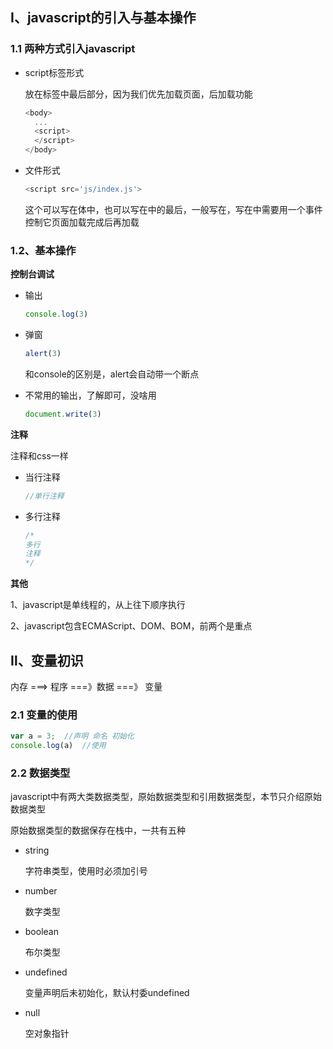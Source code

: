## Ⅰ、javascript的引入与基本操作

### 1.1 两种方式引入javascript

- script标签形式

  放在<body>标签中最后部分，因为我们优先加载页面，后加载功能

  ```javascript
  <body>
  	...
  	<script>
  	</script>
  </body>
  ```

- 文件形式

  ```javascript
  <script src='js/index.js'>
  ```

  这个可以写在<body>体中，也可以写在<head>中的最后，一般写在<body>，写在<head>中需要用一个事件控制它页面加载完成后再加载

### 1.2、基本操作

**控制台调试**

- 输出

  ```javascript
  console.log(3)
  ```

- 弹窗

  ```javascript
  alert(3)
  ```

  和console的区别是，alert会自动带一个断点

- 不常用的输出，了解即可，没啥用

  ```javascript
  document.write(3)
  ```

**注释**

注释和css一样

- 当行注释

  ```javascript
  //单行注释
  ```

  

- 多行注释

  ```javascript
  /*
  多行
  注释
  */
  ```

**其他**

1、javascript是单线程的，从上往下顺序执行

2、javascript包含ECMAScript、DOM、BOM，前两个是重点



## Ⅱ、变量初识

内存 ===> 程序 ===》数据 ===》 变量

### 2.1 变量的使用

```javascript
var a = 3;	//声明 命名 初始化
console.log(a)	//使用
```

### 2.2 数据类型

javascript中有两大类数据类型，原始数据类型和引用数据类型，本节只介绍原始数据类型

原始数据类型的数据保存在栈中，一共有五种

- string

  字符串类型，使用时必须加引号

- number

  数字类型

- boolean

  布尔类型

- undefined

  变量声明后未初始化，默认村委undefined

- null

  空对象指针
